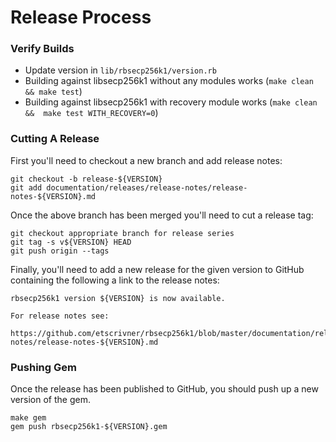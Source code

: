 Release Process
===============

### Verify Builds

* Update version in `lib/rbsecp256k1/version.rb`
* Building against libsecp256k1 without any modules works (`make clean && make test`)
* Building against libsecp256k1 with recovery module works (`make clean &&  make test WITH_RECOVERY=0`)

### Cutting A Release

First you'll need to checkout a new branch and add release notes:

```
git checkout -b release-${VERSION}
git add documentation/releases/release-notes/release-notes-${VERSION}.md
```

Once the above branch has been merged you'll need to cut a release tag:

```
git checkout appropriate branch for release series
git tag -s v${VERSION} HEAD
git push origin --tags
```

Finally, you'll need to add a new release for the given version to GitHub
containing the following a link to the release notes:

```
rbsecp256k1 version ${VERSION} is now available.

For release notes see:

https://github.com/etscrivner/rbsecp256k1/blob/master/documentation/releases/release-notes/release-notes-${VERSION}.md
```

### Pushing Gem

Once the release has been published to GitHub, you should push up a new
version of the gem.

```
make gem
gem push rbsecp256k1-${VERSION}.gem
```
